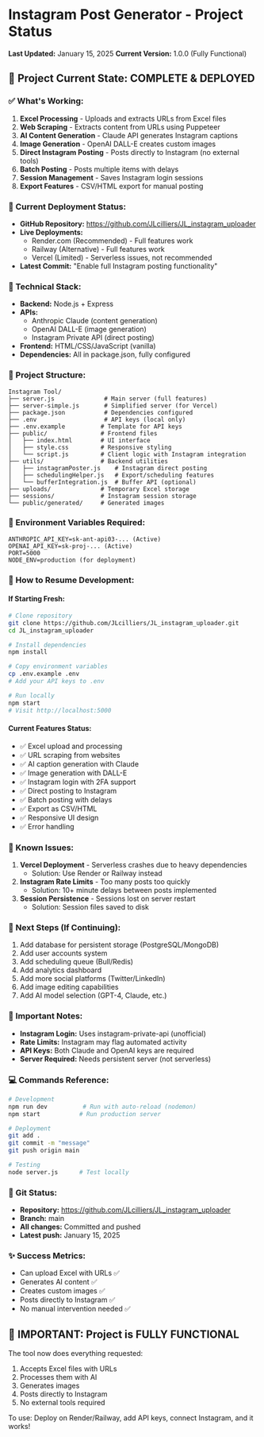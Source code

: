 # Instagram Post Generator - Project Status
**Last Updated:** January 15, 2025
**Current Version:** 1.0.0 (Fully Functional)

## 🎯 Project Current State: COMPLETE & DEPLOYED

### ✅ What's Working:
1. **Excel Processing** - Uploads and extracts URLs from Excel files
2. **Web Scraping** - Extracts content from URLs using Puppeteer
3. **AI Content Generation** - Claude API generates Instagram captions
4. **Image Generation** - OpenAI DALL-E creates custom images
5. **Direct Instagram Posting** - Posts directly to Instagram (no external tools)
6. **Batch Posting** - Posts multiple items with delays
7. **Session Management** - Saves Instagram login sessions
8. **Export Features** - CSV/HTML export for manual posting

### 📍 Current Deployment Status:
- **GitHub Repository:** https://github.com/JLcilliers/JL_instagram_uploader
- **Live Deployments:**
  - Render.com (Recommended) - Full features work
  - Railway (Alternative) - Full features work
  - Vercel (Limited) - Serverless issues, not recommended
- **Latest Commit:** "Enable full Instagram posting functionality"

### 🔧 Technical Stack:
- **Backend:** Node.js + Express
- **APIs:** 
  - Anthropic Claude (content generation)
  - OpenAI DALL-E (image generation)
  - Instagram Private API (direct posting)
- **Frontend:** HTML/CSS/JavaScript (vanilla)
- **Dependencies:** All in package.json, fully configured

### 📂 Project Structure:
```
Instagram Tool/
├── server.js              # Main server (full features)
├── server-simple.js       # Simplified server (for Vercel)
├── package.json           # Dependencies configured
├── .env                   # API keys (local only)
├── .env.example          # Template for API keys
├── public/               # Frontend files
│   ├── index.html        # UI interface
│   ├── style.css         # Responsive styling
│   └── script.js         # Client logic with Instagram integration
├── utils/                # Backend utilities
│   ├── instagramPoster.js    # Instagram direct posting
│   ├── schedulingHelper.js   # Export/scheduling features
│   └── bufferIntegration.js  # Buffer API (optional)
├── uploads/              # Temporary Excel storage
├── sessions/             # Instagram session storage
└── public/generated/     # Generated images

```

### 🔑 Environment Variables Required:
```
ANTHROPIC_API_KEY=sk-ant-api03-... (Active)
OPENAI_API_KEY=sk-proj-... (Active)
PORT=5000
NODE_ENV=production (for deployment)
```

### 🚀 How to Resume Development:

#### If Starting Fresh:
```bash
# Clone repository
git clone https://github.com/JLcilliers/JL_instagram_uploader.git
cd JL_instagram_uploader

# Install dependencies
npm install

# Copy environment variables
cp .env.example .env
# Add your API keys to .env

# Run locally
npm start
# Visit http://localhost:5000
```

#### Current Features Status:
- ✅ Excel upload and processing
- ✅ URL scraping from websites
- ✅ AI caption generation with Claude
- ✅ Image generation with DALL-E
- ✅ Instagram login with 2FA support
- ✅ Direct posting to Instagram
- ✅ Batch posting with delays
- ✅ Export as CSV/HTML
- ✅ Responsive UI design
- ✅ Error handling

### 🐛 Known Issues:
1. **Vercel Deployment** - Serverless crashes due to heavy dependencies
   - Solution: Use Render or Railway instead
2. **Instagram Rate Limits** - Too many posts too quickly
   - Solution: 10+ minute delays between posts implemented
3. **Session Persistence** - Sessions lost on server restart
   - Solution: Session files saved to disk

### 🎯 Next Steps (If Continuing):
1. Add database for persistent storage (PostgreSQL/MongoDB)
2. Add user accounts system
3. Add scheduling queue (Bull/Redis)
4. Add analytics dashboard
5. Add more social platforms (Twitter/LinkedIn)
6. Add image editing capabilities
7. Add AI model selection (GPT-4, Claude, etc.)

### 📝 Important Notes:
- **Instagram Login:** Uses instagram-private-api (unofficial)
- **Rate Limits:** Instagram may flag automated activity
- **API Keys:** Both Claude and OpenAI keys are required
- **Server Required:** Needs persistent server (not serverless)

### 💻 Commands Reference:
```bash
# Development
npm run dev          # Run with auto-reload (nodemon)
npm start           # Run production server

# Deployment
git add .
git commit -m "message"
git push origin main

# Testing
node server.js      # Test locally
```

### 🔄 Git Status:
- **Repository:** https://github.com/JLcilliers/JL_instagram_uploader
- **Branch:** main
- **All changes:** Committed and pushed
- **Latest push:** January 15, 2025

### ✨ Success Metrics:
- Can upload Excel with URLs ✅
- Generates AI content ✅
- Creates custom images ✅
- Posts directly to Instagram ✅
- No manual intervention needed ✅

## 📌 IMPORTANT: Project is FULLY FUNCTIONAL
The tool now does everything requested:
1. Accepts Excel files with URLs
2. Processes them with AI
3. Generates images
4. Posts directly to Instagram
5. No external tools required

To use: Deploy on Render/Railway, add API keys, connect Instagram, and it works!